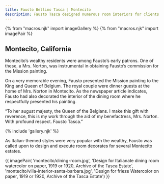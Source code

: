 ```yaml
---
title: Fausto Bellino Tasca | Montecito
description: Fausto Tasca designed numerous room interiors for clients in Montecito.
---
```

{% from "macros.njk" import imageGallery %}
{% from "macros.njk" import imagePair %}

## Montecito, California

Montecito’s wealthy residents were among Fausto’s early patrons. One of these, a Mrs. Norton, was instrumental in obtaining Fausto’s commission for the Mission painting.

On a very memorable evening, Fausto presented the Mission painting to the King and Queen of Belgium. The royal couple were dinner guests at the home of Mrs. Norton in Montecito. As the newspaper article indicates, Fausto had also decorated the interior of the dining room where he respectfully presented his painting.

<p class="blkquote">“To her august majesty, the Queen of the Belgians. I make this gift with reverence, this is my work through the aid of my benefactress, Mrs. Norton. With profound respect. Fausto Tasca.”</p>

{% include 'gallery.njk' %}

As Italian-themed styles were very popular with the wealthy, Fausto was called upon to design and execute room decorates for several Montecito estates.

{{ imagePair(
  'montecito/dining-room.jpg',
  'Design for Italianate dining room watercolor on paper, 1919 or 1920, Archive of the Tasca Estate', 'montecito/villa-interior-santa-barbara.jpg', 'Design for frieze Watercolor on paper, 1919 or 1920, Archive of the Tasca Estate')
}}
